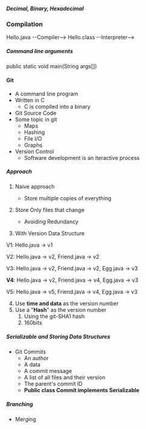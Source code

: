 ##### Decimal, Binary, Hexadecimal

### Compilation

Hello.java --Compiler--> Hello.class --Interpreter-->

##### Command line arguments

public static void main(String args[])

#### Git

* A command line program
* Written in C
  * C is compiled into a binary
* Git Source Code
* Some topic in git
  * Maps
  * Hashing
  * File I/O
  * Graphs
* Version Control
  * Software development is an iteractive process

##### Approach

1. Naive approach
   * Store multiple copies of everything

2. Store Only files that change
   * Avoiding Redundancy
3. With Version Data Structure

V1: Hello.java → v1

V2: Hello.java → v2, Friend.java → v2

V3: Hello.java → v2, Friend.java → v2, Egg.java → v3

**V4**: Hello.java → v2, Friend.java → v4, Egg.java → v3

V5: Hello.java → v5, Friend.java → v4, Egg.java → v3

4. Use **time and data** as the version number
5. Use a "**Hash**" as the version number
   1. Using the git-SHA1 hash
   2. 160bits

##### Serializable and Storing Data Structures

* Git Commits
  * An author
  * A data
  * A commit message
  * A list of all files and their version
  * The parent's commit ID
  * **Public class Commit implements Serializable**

##### Branching

* Merging